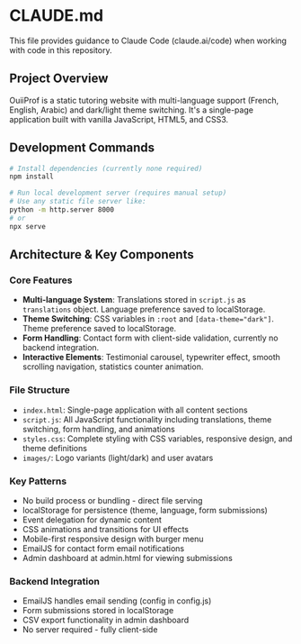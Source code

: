 # CLAUDE.md

This file provides guidance to Claude Code (claude.ai/code) when working with code in this repository.

## Project Overview

OuiiProf is a static tutoring website with multi-language support (French, English, Arabic) and dark/light theme switching. It's a single-page application built with vanilla JavaScript, HTML5, and CSS3.

## Development Commands

```bash
# Install dependencies (currently none required)
npm install

# Run local development server (requires manual setup)
# Use any static file server like:
python -m http.server 8000
# or
npx serve
```

## Architecture & Key Components

### Core Features
- **Multi-language System**: Translations stored in `script.js` as `translations` object. Language preference saved to localStorage.
- **Theme Switching**: CSS variables in `:root` and `[data-theme="dark"]`. Theme preference saved to localStorage.
- **Form Handling**: Contact form with client-side validation, currently no backend integration.
- **Interactive Elements**: Testimonial carousel, typewriter effect, smooth scrolling navigation, statistics counter animation.

### File Structure
- `index.html`: Single-page application with all content sections
- `script.js`: All JavaScript functionality including translations, theme switching, form handling, and animations
- `styles.css`: Complete styling with CSS variables, responsive design, and theme definitions
- `images/`: Logo variants (light/dark) and user avatars

### Key Patterns
- No build process or bundling - direct file serving
- localStorage for persistence (theme, language, form submissions)
- Event delegation for dynamic content
- CSS animations and transitions for UI effects
- Mobile-first responsive design with burger menu
- EmailJS for contact form email notifications
- Admin dashboard at admin.html for viewing submissions

### Backend Integration
- EmailJS handles email sending (config in config.js)
- Form submissions stored in localStorage
- CSV export functionality in admin dashboard
- No server required - fully client-side